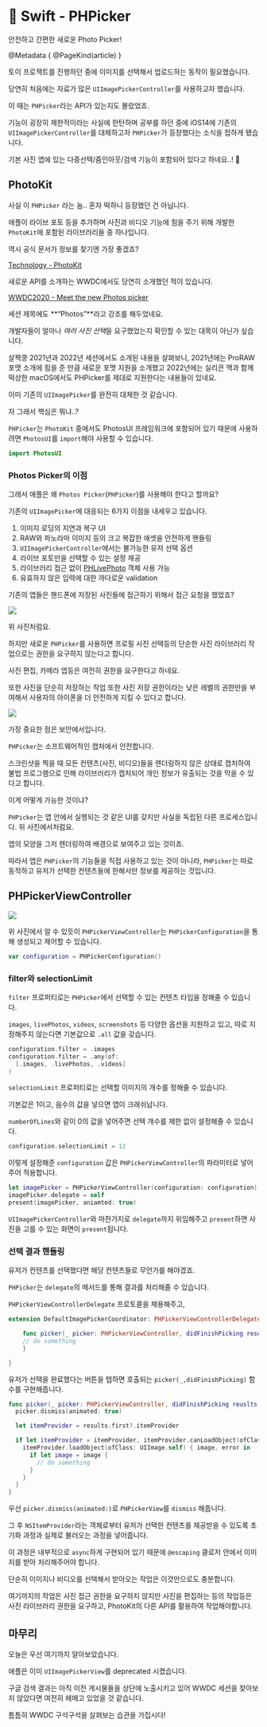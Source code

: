 # 🍎 Swift - PHPicker

안전하고 간편한 새로운 Photo Picker!

@Metadata {
  @PageKind(article)
}

토이 프로젝트를 진행하던 중에 이미지를 선택해서 업로드하는 동작이 필요했습니다.

당연히 처음에는 자료가 많은 `UIImagePickerController`를 사용하고자 했습니다.

이 때는 `PHPicker`라는 API가 있는지도 몰랐었죠.

기능이 굉장히 제한적이라는 사실에 한탄하며 공부를 하던 중에 iOS14에 기존의 `UIImagePickerController`를 대체하고자 `PHPicker`가 등장했다는 소식을 접하게 됐습니다.

기본 사진 앱에 있는 다중선택/줌인아웃/검색 기능이 포함되어 있다고 하네요..! 🫢

## PhotoKit

사실 이 `PHPicker` 라는 놈.. 혼자 떡하니 등장했던 건 아닙니다.

애플이 라이브 포토 등을 추가하며 사진과 비디오 기능에 힘을 주기 위해 개발한 `PhotoKit`에 포함된 라이브러리들 중 하나입니다.

역시 공식 문서가 정보를 찾기엔 가장 좋겠죠?

[Technology - PhotoKit](https://developer.apple.com/documentation/photokit)

새로운 API를 소개하는 WWDC에서도 당연히 소개했던 적이 있습니다.

[WWDC2020 - Meet the new Photos picker](https://developer.apple.com/videos/play/wwdc2020/10652/)

세션 제목에도 **“Photos”**라고 강조를 해두었네요.

개발자들이 얼마나 *여러 사진 선택*을 요구했었는지 확인할 수 있는 대목이 아닌가 싶습니다.

살짝쿵 2021년과 2022년 세션에서도 소개된 내용을 살펴보니, 2021년에는 ProRAW 포맷 소개에 힘을 준 만큼 새로운 포맷 지원을 소개했고 2022년에는 실리콘 맥과 함께 떡상한 macOS에서도 PHPicker를 제대로 지원한다는 내용들이 있네요.

이미 기존의 `UIImagePicker`를 완전히 대체한 것 같습니다.

자 그래서 핵심은 뭐냐..?

`PHPicker`는 `PhotoKit` 중에서도 PhotosUI 프레임워크에 포함되어 있기 때문에 사용하려면 `PhotosUI`를 `import`해야 사용할 수 있습니다.

```swift
import PhotosUI
```

### Photos Picker의 이점

그래서 애플은 왜 `Photos Picker`(`PHPicker`)를 사용해야 한다고 할까요?

기존의 `UIImagePicker`에 대응되는 6가지 이점을 내세우고 있습니다.

1. 이미지 로딩의 지연과 복구 UI
2. RAW와 파노라마 이미지 등의 크고 복잡한 애셋을 안전하게 핸들링
3. `UIImagePickerController`에서는 불가능한 유저 선택 옵션
4. 라이브 포토만을 선택할 수 있는 설정 제공
5. 라이브러리 접근 없이 [PHLivePhoto](https://developer.apple.com/documentation/photokit/phlivephoto) 객체 사용 가능
6. 유효하지 않은 입력에 대한 까다로운 validation

기존의 앱들은 핸드폰에 저장된 사진들에 접근하기 위해서 접근 요청을 했었죠?

![](https://i.imgur.com/bnNGwKA.png)

위 사진처럼요.

하지만 새로운 `PHPicker`를 사용하면 프로필 사진 선택등의 단순한 사진 라이브러리 작업으로는 권한을 요구하지 않는다고 합니다.

사진 편집, 카메라 앱등은 여전히 권한을 요구한다고 하네요.

또한 사진을 단순히 저장하는 작업 또한 사진 저장 권한이라는 낮은 레벨의 권한만을 부여해서 사용자의 아이폰을 더 안전하게 지킬 수 있다고 합니다.

![](https://i.imgur.com/0CAeWyn.png)

가장 중요한 점은 보안에서입니다.

`PHPicker`는 소프트웨어적인 캡처에서 안전합니다.

스크린샷을 찍을 때 모든 컨텐츠(사진, 비디오)들을 렌더링하지 않은 상태로 캡처하여 불법 프로그램으로 인해 라이브러리가 캡처되어 개인 정보가 유출되는 것을 막을 수 있다고 합니다.

이게 어떻게 가능한 것이냐?

`PHPicker`는 앱 안에서 실행되는 것 같은 UI를 갖지만 사실을 독립된 다른 프로세스입니다. 위 사진에서처럼요.

앱의 모양을 그저 렌더링하여 배경으로 보여주고 있는 것이죠.

따라서 앱은 `PHPicker`의 기능들을 직접 사용하고 있는 것이 아니라, `PHPicker`는 따로 동작하고 유저가 선택한 컨텐츠들에 한해서만 정보를 제공하는 것입니다.

## PHPickerViewController

![](https://i.imgur.com/GsQf6rq.png)

위 사진에서 알 수 있듯이 `PHPickerViewController`는 `PHPickerConfiguration`을 통해 생성되고 제어할 수 있습니다.

```swift
var configuration = PHPickerConfiguration()
```

### filter와 selectionLimit

`filter` 프로퍼티로는 `PHPicker`에서 선택할 수 있는 컨텐츠 타입을 정해줄 수 있습니다.

`images`, `livePhotos`, `videos`, `screenshots` 등 다양한 옵션을 지원하고 있고, 따로 지정해주지 않는다면 기본값으로 `.all` 값을 갖습니다.

```swift
configuration.filter = .images
configuration.filter = .any(of:
  [.images, .livePhotos, .videos]
)
```

`selectionLimit` 프로퍼티로는 선택할 이미지의 개수를 정해줄 수 있습니다.

기본값은 1이고, 음수의 값을 넣으면 앱이 크래쉬납니다.

`numberOfLines`와 같이 0의 값을 넣어주면 선택 개수를 제한 없이 설정해줄 수 있습니다.

```swift
configuration.selectionLimit = 12
```

이렇게 설정해준 `configuration` 값은 `PHPickerViewController`의 파라미터로 넣어주어 적용합니다.

```swift
let imagePicker = PHPickerViewController(configuration: configuration)
imagePicker.delegate = self
present(imagePicker, aniamted: true)
```

`UIImagePickerController`와 마찬가지로 `delegate`까지 위임해주고 `present`하면 사진을 고를 수 있는 화면이 `present`됩니다.

### 선택 결과 핸들링

유저가 컨텐츠를 선택했다면 해당 컨텐츠들로 무언가를 해야겠죠.

`PHPicker`는 `delegate`의 메서드를 통해 결과를 처리해줄 수 있습니다.

`PHPickerViewControllerDelegate` 프로토콜을 채용해주고,

```swift
extension DefaultImagePickerCoordinator: PHPickerViewControllerDelegate {

    func picker(_ picker: PHPickerViewController, didFinishPicking results: [PHPickerResult]) {
    // do something
    }

}
```

유저가 선택을 완료했다는 버튼을 탭하면 호출되는 `picker(_,didFinishPicking)` 함수를 구현해줍니다.

```swift
func picker(_ picker: PHPickerViewController, didFinishPicking reuslts: [PHPickerResult]) {
  picker.dismiss(animated: true)

  let itemProvider = results.first?.itemProvider

  if let itemProvider = itemProvider, itemProvider.canLoadObject(ofClass: UIImage.self) {
    itemProvider.loadObject(ofClass: UIImage.self) { image, error in
      if let image = image {
        // do something
      }
    }
  }
}
```

우선 `picker.dismiss(animated:)`로 `PHPickerView`를 `dismiss` 해줍니다.

그 후 `NSItemProvider`라는 객체로부터 유저가 선택한 컨텐츠를 제공받을 수 있도록 초기화 과정과 실제로 불러오는 과정을 넣어줍니다.

이 과정은 내부적으로 `async`하게 구현되어 있기 때문에 `@escaping` 클로저 안에서 이미지를 받아 처리해주어야 합니다.

단순히 이미지나 비디오를 선택해서 받아오는 작업은 이것만으로도 충분합니다.

여기까지의 작업은 사진 접근 권한을 요구하지 않지만 사진을 편집하는 등의 작업등은 사진 라이브러리 권한을 요구하고, PhotoKit의 다른 API를 활용하여 작업해야합니다.

## 마무리

오늘은 우선 여기까지 알아보았습니다.

애플은 이미 `UIImagePickerView`를 deprecated 시켰습니다.

구글 검색 결과는 아직 이전 게시물들을 상단에 노출시키고 있어 WWDC 세션을 찾아보지 않았다면 여전히 헤매고 있었을 것 같습니다.

틈틈히 WWDC 구석구석을 살펴보는 습관을 가집시다!
